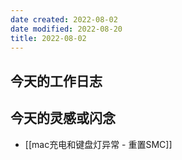 ```yaml
---
date created: 2022-08-02
date modified: 2022-08-20
title: 2022-08-02
---
```


## 今天的工作日志

## 今天的灵感或闪念

- [[mac充电和键盘灯异常 - 重置SMC]]
